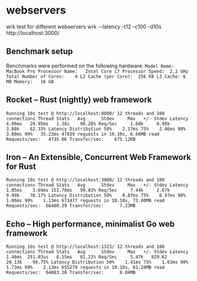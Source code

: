 # webservers
wrk test for different webservers
wrk --latency -t12 -c100 -d10s http://localhost:3000/

## Benchmark setup

Benchmarks were performed on the following hardware:
`
  Model Name:	MacBook Pro
  Processor Name:	Intel Core i7
  Processor Speed:	2,2 GHz
  Total Number of Cores:	4
  L2 Cache (per Core):	256 KB
  L3 Cache:	6 MB
  Memory:	16 GB
`

## Rocket – Rust (nightly) web framework

`
Running 10s test @ http://localhost:8000/
  12 threads and 100 connections
  Thread Stats   Avg      Stdev     Max   +/- Stdev
    Latency     4.06ms   29.95ms   1.38s    98.28%
    Req/Sec     1.60k     0.98k    3.80k    62.33%
  Latency Distribution
     50%    2.17ms
     75%    2.46ms
     90%    3.80ms
     99%   35.23ms
  47839 requests in 10.10s, 6.66MB read
Requests/sec:   4735.06
Transfer/sec:    675.12KB
`

## Iron – An Extensible, Concurrent Web Framework for Rust
`
Running 10s test @ http://localhost:3000/
  12 threads and 100 connections
  Thread Stats   Avg      Stdev     Max   +/- Stdev
    Latency     1.05ms    3.69ms 151.70ms   99.83%
    Req/Sec     7.44k     2.67k    9.99k    78.17%
  Latency Distribution
     50%    0.87ms
     75%    0.97ms
     90%    1.06ms
     99%    1.13ms
  671477 requests in 10.10s, 73.00MB read
Requests/sec:  66480.29
Transfer/sec:      7.23MB
`

## Echo – High performance, minimalist Go web framework
`
Running 10s test @ http://localhost:1323/
  12 threads and 100 connections
  Thread Stats   Avg      Stdev     Max   +/- Stdev
    Latency     1.46ms  251.03us   8.15ms   81.22%
    Req/Sec     5.47k   829.62    20.13k    98.75%
  Latency Distribution
     50%    1.41ms
     75%    1.63ms
     90%    1.73ms
     99%    2.13ms
  655279 requests in 10.10s, 81.24MB read
Requests/sec:  64883.20
Transfer/sec:      8.04MB
`
